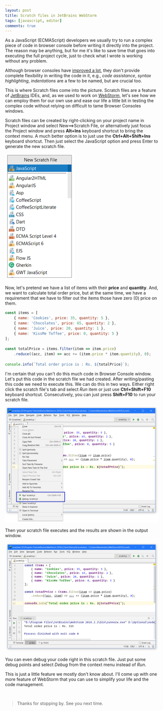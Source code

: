 ```yaml
---
layout: post
title: Scratch files in JetBrains WebStorm
tags: [javascript, editor]
comments: true
---
```


As a JavaScript (ECMAScript) developers we usually try to run a complex piece of code in browser console before writing it directly into the project. The reason may be anything, but for me it's like to save time that goes into executing the full project cycle, just to check what I wrote is working without any problem.

Although browser consoles have [improved a lot](https://developers.google.com/web/updates/2018/05/devtools#eagerevaluation), they don't provide complete flexibility in writing the code in it, e.g., *code assistance*, *syntax highlighting*, *indentations* are a few to be named, but are crucial too.

This is where Scratch files come into the picture. Scratch files are a feature of [JetBrains](https://www.jetbrains.com/) IDEs, and, as we used to work on [WebStorm](https://www.jetbrains.com/webstorm/), let's see how we can employ them for our own use and ease our life a little bit in testing the complex code without relying on difficult to tame Browser Consoles windows.

Scratch files can be created by right-clicking on your project name in Project window and select New==>Scratch File, or alternatively just focus the Project window and press **Alt+Ins** keyboard shortcut to bring the context menu. A much better option is to just use the **Ctrl+Alt+Shift+Ins** keyboard shortcut. Then just select the JavaScript option and press Enter to generate the new scratch file.

![Scratch Pop-up](/assets/img/webstorm-scratches/scratch-popup.png)

Now, let's pretend we have a list of items with their **price** and **quantity**. And, we want to calculate total order price, but at the same time, we have a requirement that we have to filter out the items those have zero (0) price on them.

~~~js
const items = [
    { name: 'Cookies', price: 35, quantity: 5 },
    { name: 'Chocolates', price: 65, quantity: 2 },
    { name: 'Juice', price: 20, quantity: 1 },
    { name: 'KissMe Toffee', price: 0, quantity: 5 }
];

const totalPrice = items.filter(item => item.price)
    .reduce((acc, item) => acc += (item.price * item.quantity), 0);

console.info(`Total order price is : Rs. ${totalPrice}`);
~~~

I'm certain that you can't do this much code in Browser Console window. Let's put this code in the scratch file we had created. After writing/pasting this code we need to execute this. We can do this in two ways. Either right click the scratch file's tab and select *Run* item or just use **Ctrl+Shift+F10** keyboard shortcut. Consecutively, you can just press **Shift+F10** to run your scratch file.

![Scratch File Run Menu](/assets/img/webstorm-scratches/scratch-file-run-menu.png)

Then your scratch file executes and the results are shown in the output window.

![Scratch File Output](/assets/img/webstorm-scratches/scratch-file-output.png)

You can even debug your code right in this scratch file. Just put some debug points and select *Debug* from the context menu instead of *Run*.

This is just a little feature we mostly don't know about. I'll come up with one more feature of WebStorm that you can use to simplify your life and the code management.

&nbsp;

>Thanks for stopping by. See you next time.

